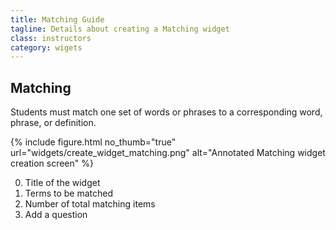 ```yaml
---
title: Matching Guide
tagline: Details about creating a Matching widget
class: instructors
category: wigets
---
```

## Matching

Students must match one set of words or phrases to a corresponding word, phrase, or definition.

{% include figure.html
	no_thumb="true"
	url="widgets/create_widget_matching.png"
	alt="Annotated Matching widget creation screen"
%}

0. Title of the widget
0. Terms to be matched
0. Number of total matching items
0. Add a question
